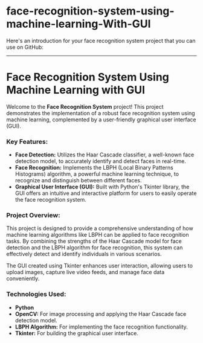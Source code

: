 # face-recognition-system-using-machine-learning-With-GUI
Here's an introduction for your face recognition system project that you can use on GitHub:

---

# Face Recognition System Using Machine Learning with GUI

Welcome to the **Face Recognition System** project! This project demonstrates the implementation of a robust face recognition system using machine learning, complemented by a user-friendly graphical user interface (GUI). 

### Key Features:
- **Face Detection:** Utilizes the Haar Cascade classifier, a well-known face detection model, to accurately identify and detect faces in real-time.
- **Face Recognition:** Implements the LBPH (Local Binary Patterns Histograms) algorithm, a powerful machine learning technique, to recognize and distinguish between different faces.
- **Graphical User Interface (GUI):** Built with Python's Tkinter library, the GUI offers an intuitive and interactive platform for users to easily operate the face recognition system.

### Project Overview:
This project is designed to provide a comprehensive understanding of how machine learning algorithms like LBPH can be applied to face recognition tasks. By combining the strengths of the Haar Cascade model for face detection and the LBPH algorithm for face recognition, this system can effectively detect and identify individuals in various scenarios.

The GUI created using Tkinter enhances user interaction, allowing users to upload images, capture live video feeds, and manage face data conveniently.

### Technologies Used:
- **Python**
- **OpenCV:** For image processing and applying the Haar Cascade face detection model.
- **LBPH Algorithm:** For implementing the face recognition functionality.
- **Tkinter:** For building the graphical user interface.


